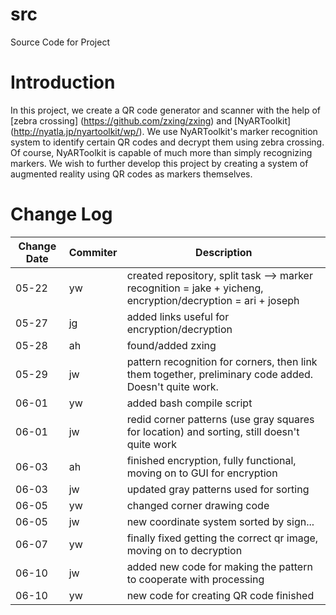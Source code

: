 # src
Source Code for <Insert Name> Project

# Introduction
In this project, we create a QR code generator and scanner with the help of
[zebra crossing] (https://github.com/zxing/zxing) and [NyARToolkit]
(http://nyatla.jp/nyartoolkit/wp/). We use NyARToolkit's marker recognition
system to identify certain QR codes and decrypt them using zebra crossing. Of
course, NyARToolkit is capable of much more than simply recognizing markers. We
wish to further develop this project by creating a system of augmented reality
using QR codes as markers themselves.

# Change Log
Change Date    |Commiter   |Description
--------|-----------|------------
05-22|yw|created repository, split task --> marker recognition = jake + yicheng, encryption/decryption = ari + joseph
05-27|jg|added links useful for encryption/decryption
05-28|ah|found/added zxing
05-29|jw|pattern recognition for corners, then link them together, preliminary code added. Doesn't quite work.
06-01|yw|added bash compile script
06-01|jw|redid corner patterns (use gray squares for location) and sorting, still doesn't quite work
06-03|ah|finished encryption, fully functional, moving on to GUI for encryption
06-03|jw|updated gray patterns used for sorting
06-05|yw|changed corner drawing code
06-05|jw|new coordinate system sorted by sign...
06-07|yw|finally fixed getting the correct qr image, moving on to decryption
06-10|jw|added new code for making the pattern to cooperate with processing
06-10|yw|new code for creating QR code finished
